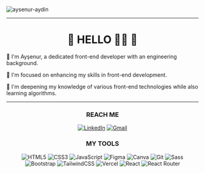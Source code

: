 ![aysenur-aydin](https://komarev.com/ghpvc/?username=aysenur-aydin&color=green)

<div align="center">
  
----------------

<h1> 🌸  HELLO 🙋‍♀️  🌸 </h1>

</div>

<p>👋 I'm Ayşenur, a dedicated front-end developer with an engineering background. </p>
<p>👀 I'm focused on enhancing my skills in front-end development. </p>
<p>🌱 I'm deepening my knowledge of various front-end technologies while also learning algorithms. </p>

-----------
<div align="center">

### REACH ME
    
[![LinkedIn](https://img.shields.io/badge/linkedin-%230077B5.svg?style=for-the-badge&logo=linkedin)](https://www.linkedin.com/in/aysenuraydin16/)
[![Gmail](https://img.shields.io/badge/Gmail-D14836?style=for-the-badge&logo=gmail&logoColor=white)](mailto:aydin.aysenur016@gmail.com) 
  
### MY TOOLS

![HTML5](https://img.shields.io/badge/html5-%23E34F26.svg?style=for-the-badge&logo=html5&logoColor=white)
![CSS3](https://img.shields.io/badge/css3-%231572B6.svg?style=for-the-badge&logo=css3&logoColor=white)
![JavaScript](https://img.shields.io/badge/javascript-%23323330.svg?style=for-the-badge&logo=javascript&logoColor=%23F7DF1E)
![Figma](https://img.shields.io/badge/Figma-F24E1E?style=for-the-badge&logo=figma&logoColor=white)
![Canva](https://img.shields.io/badge/Canva-%2300C4CC.svg?&style=for-the-badge&logo=Canva&logoColor=white)
![Git](https://img.shields.io/badge/GIT-E44C30?style=for-the-badge&logo=git&logoColor=white)
![Sass](https://img.shields.io/badge/Sass-CC6699?style=for-the-badge&logo=sass&logoColor=white)
![Bootstrap](https://img.shields.io/badge/Bootstrap-563D7C?style=for-the-badge&logo=bootstrap&logoColor=white)
![TailwindCSS](https://img.shields.io/badge/tailwindcss-%2338B2AC.svg?style=for-the-badge&logo=tailwind-css&logoColor=white)
![Vercel](https://img.shields.io/badge/vercel-%23000000.svg?style=for-the-badge&logo=vercel&logoColor=white)
![React](https://img.shields.io/badge/react-%2320232a.svg?style=for-the-badge&logo=react&logoColor=%2361DAFB)
![React Router](https://img.shields.io/badge/React_Router-CA4245?style=for-the-badge&logo=react-router&logoColor=white)

</div>


